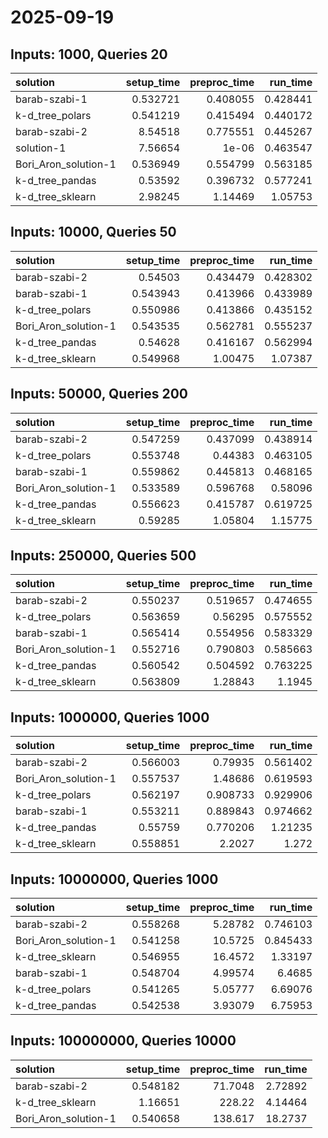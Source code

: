 # 2025-09-19

## Inputs: 1000, Queries 20

| solution             |   setup_time |   preproc_time |   run_time |
|:---------------------|-------------:|---------------:|-----------:|
| barab-szabi-1        |     0.532721 |       0.408055 |   0.428441 |
| k-d_tree_polars      |     0.541219 |       0.415494 |   0.440172 |
| barab-szabi-2        |     8.54518  |       0.775551 |   0.445267 |
| solution-1           |     7.56654  |       1e-06    |   0.463547 |
| Bori_Aron_solution-1 |     0.536949 |       0.554799 |   0.563185 |
| k-d_tree_pandas      |     0.53592  |       0.396732 |   0.577241 |
| k-d_tree_sklearn     |     2.98245  |       1.14469  |   1.05753  |

## Inputs: 10000, Queries 50

| solution             |   setup_time |   preproc_time |   run_time |
|:---------------------|-------------:|---------------:|-----------:|
| barab-szabi-2        |     0.54503  |       0.434479 |   0.428302 |
| barab-szabi-1        |     0.543943 |       0.413966 |   0.433989 |
| k-d_tree_polars      |     0.550986 |       0.413866 |   0.435152 |
| Bori_Aron_solution-1 |     0.543535 |       0.562781 |   0.555237 |
| k-d_tree_pandas      |     0.54628  |       0.416167 |   0.562994 |
| k-d_tree_sklearn     |     0.549968 |       1.00475  |   1.07387  |

## Inputs: 50000, Queries 200

| solution             |   setup_time |   preproc_time |   run_time |
|:---------------------|-------------:|---------------:|-----------:|
| barab-szabi-2        |     0.547259 |       0.437099 |   0.438914 |
| k-d_tree_polars      |     0.553748 |       0.44383  |   0.463105 |
| barab-szabi-1        |     0.559862 |       0.445813 |   0.468165 |
| Bori_Aron_solution-1 |     0.533589 |       0.596768 |   0.58096  |
| k-d_tree_pandas      |     0.556623 |       0.415787 |   0.619725 |
| k-d_tree_sklearn     |     0.59285  |       1.05804  |   1.15775  |

## Inputs: 250000, Queries 500

| solution             |   setup_time |   preproc_time |   run_time |
|:---------------------|-------------:|---------------:|-----------:|
| barab-szabi-2        |     0.550237 |       0.519657 |   0.474655 |
| k-d_tree_polars      |     0.563659 |       0.56295  |   0.575552 |
| barab-szabi-1        |     0.565414 |       0.554956 |   0.583329 |
| Bori_Aron_solution-1 |     0.552716 |       0.790803 |   0.585663 |
| k-d_tree_pandas      |     0.560542 |       0.504592 |   0.763225 |
| k-d_tree_sklearn     |     0.563809 |       1.28843  |   1.1945   |

## Inputs: 1000000, Queries 1000

| solution             |   setup_time |   preproc_time |   run_time |
|:---------------------|-------------:|---------------:|-----------:|
| barab-szabi-2        |     0.566003 |       0.79935  |   0.561402 |
| Bori_Aron_solution-1 |     0.557537 |       1.48686  |   0.619593 |
| k-d_tree_polars      |     0.562197 |       0.908733 |   0.929906 |
| barab-szabi-1        |     0.553211 |       0.889843 |   0.974662 |
| k-d_tree_pandas      |     0.55759  |       0.770206 |   1.21235  |
| k-d_tree_sklearn     |     0.558851 |       2.2027   |   1.272    |

## Inputs: 10000000, Queries 1000

| solution             |   setup_time |   preproc_time |   run_time |
|:---------------------|-------------:|---------------:|-----------:|
| barab-szabi-2        |     0.558268 |        5.28782 |   0.746103 |
| Bori_Aron_solution-1 |     0.541258 |       10.5725  |   0.845433 |
| k-d_tree_sklearn     |     0.546955 |       16.4572  |   1.33197  |
| barab-szabi-1        |     0.548704 |        4.99574 |   6.4685   |
| k-d_tree_polars      |     0.541265 |        5.05777 |   6.69076  |
| k-d_tree_pandas      |     0.542538 |        3.93079 |   6.75953  |

## Inputs: 100000000, Queries 10000

| solution             |   setup_time |   preproc_time |   run_time |
|:---------------------|-------------:|---------------:|-----------:|
| barab-szabi-2        |     0.548182 |        71.7048 |    2.72892 |
| k-d_tree_sklearn     |     1.16651  |       228.22   |    4.14464 |
| Bori_Aron_solution-1 |     0.540658 |       138.617  |   18.2737  |
